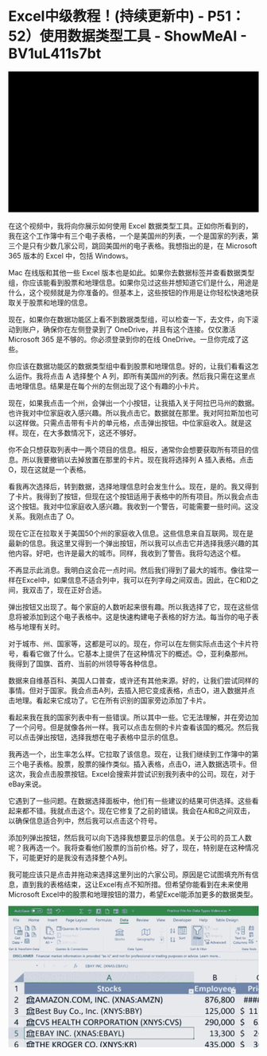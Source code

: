 # Excel中级教程！(持续更新中) - P51：52）使用数据类型工具 - ShowMeAI - BV1uL411s7bt

![](img/3423fb3330066a5b6f2412a63d529627_0.png)

在这个视频中，我将向你展示如何使用 Excel 数据类型工具。正如你所看到的，我在这个工作簿中有三个电子表格，一个是美国州的列表，一个是国家的列表，第三个是只有少数几家公司，跳回美国州的电子表格。我想指出的是，在 Microsoft 365 版本的 Excel 中，包括 Windows。

Mac 在线版和其他一些 Excel 版本也是如此。如果你去数据标签并查看数据类型组，你应该能看到股票和地理信息。如果你见过这些并想知道它们是什么，用途是什么，这个视频就是为你准备的。但基本上，这些按钮的作用是让你轻松快速地获取关于股票和地理的信息。

现在，如果你在数据功能区上看不到数据类型组，可以检查一下，去文件，向下滚动到账户，确保你在左侧登录到了 OneDrive，并且有这个连接。仅仅激活 Microsoft 365 是不够的。你必须登录到你的在线 OneDrive。一旦你完成了这些。

你应该在数据功能区的数据类型组中看到股票和地理信息。好的，让我们看看这怎么运作。我将点击 A 选择整个 A 列，即所有美国州的列表。然后我只需在这里点击地理信息。结果是在每个州的左侧出现了这个有趣的小卡片。

现在，如果我点击一个州，会弹出一个小按钮，让我插入关于阿拉巴马州的数据。也许我对中位家庭收入感兴趣。所以我点击它。数据就在那里。我对阿拉斯加也可以这样做。只需点击带有卡片的单元格，点击弹出按钮。中位家庭收入。就是这样。现在，在大多数情况下，这还不够好。

你不会只想获取列表中一两个项目的信息。相反，通常你会想要获取所有项目的信息。所以我要撤销以去掉放置在那里的卡片。现在我将选择列 A 插入表格。点击 O，现在这就是一个表格。

看我再次选择后，转到数据，选择地理信息时会发生什么。现在，是的。我又得到了卡片。我得到了按钮，但现在这个按钮适用于表格中的所有项目。所以我会点击这个按钮。我对中位家庭收入感兴趣。我收到一个警告，可能需要一些时间。这没关系。我刚点击了 O。

现在它正在拉取关于美国50个州的家庭收入信息。这些信息来自互联网。现在是最新的信息。我这里又得到一个弹出按钮，所以我可以点击它并选择我感兴趣的其他内容。好吧，也许是最大的城市。同样，我收到了警告。我将勾选这个框。

不再显示此消息。我明白这会花一点时间。然后我们得到了最大的城市。像往常一样在Excel中，如果信息不适合列中，我可以在列字母之间双击。因此，在C和D之间，我双击了，现在正好合适。

弹出按钮又出现了。每个家庭的人数听起来很有趣。所以我选择了它，现在这些信息将被添加到这个电子表格中。这是快速构建电子表格的好方法。每当你的电子表格与地理有关时。

对于城市、州、国家等，这都是可以的。现在，你可以在左侧实际点击这个卡片符号，看看它做了什么。它基本上提供了在这种情况下的概述。😊，亚利桑那州。我得到了国旗、首府、当前的州领导等各种信息。

数据来自维基百科、美国人口普查，或许还有其他来源。好的，让我们尝试同样的事情。但对于国家。我会点击A列，去插入把它变成表格，点击O，进入数据并点击地理。看起来它成功了。它在所有识别的国家旁边添加了卡片。

看起来我在我的国家列表中有一些错误。所以其中一些。它无法理解，并在旁边加了一个问号。但是就像各州一样。我可以点击左侧的卡片查看该国的概况。然后我可以点击弹出按钮，选择我想在电子表格中显示的信息。

我再选一个，出生率怎么样。它拉取了该信息。现在，让我们继续到工作簿中的第三个电子表格。股票，股票的操作类似。插入表格，点击O，进入数据选项卡。但这次，我会点击股票按钮。Excel会搜索并尝试识别我列表中的公司。现在，对于eBay来说。

它遇到了一些问题。在数据选择面板中，他们有一些建议的结果可供选择。这些看起来都不错。我就点击这个。现在它修复了之前的错误。我会在A和B之间双击，以确保信息适合列中，然后我可以点击这个符号。

添加列弹出按钮，然后我可以向下选择我想要显示的信息。关于公司的员工人数呢？我再选一个。我将查看他们股票的当前价格。好了，现在，特别是在这种情况下，可能更好的是我没有选择整个A列。

我可能应该只是点击并拖动来选择这里列出的六家公司。原因是它试图填充所有信息，直到我的表格结束，这让Excel有点不知所措。但希望你能看到在未来使用Microsoft Excel中的股票和地理按钮的潜力，希望Excel能添加更多的数据类型。

![](img/3423fb3330066a5b6f2412a63d529627_2.png)
